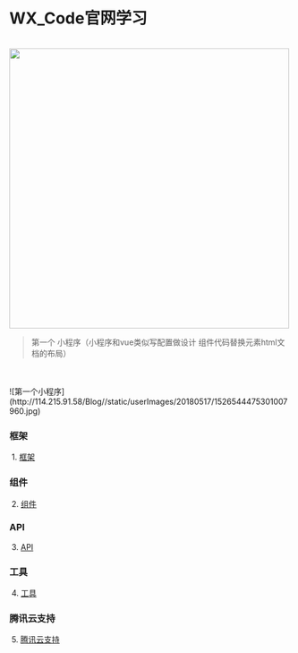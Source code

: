 # WX_Code官网学习
 &nbsp;&nbsp;&nbsp;&nbsp;&nbsp;&nbsp;&nbsp;&nbsp;&nbsp;&nbsp;&nbsp;&nbsp;&nbsp;&nbsp;&nbsp;&nbsp;&nbsp;&nbsp;&nbsp;&nbsp;&nbsp;&nbsp;&nbsp;&nbsp;&nbsp;&nbsp;&nbsp;&nbsp;&nbsp;&nbsp;&nbsp;&nbsp;&nbsp;&nbsp;&nbsp;&nbsp;&nbsp;&nbsp;&nbsp; <img src="https://timgsa.baidu.com/timg?image&quality=80&size=b9999_10000&sec=1526462245508&di=2e0fe7921abf6276d15d89daf9da5ce2&imgtype=0&src=http%3A%2F%2Fimg.pconline.com.cn%2Fimages%2Fupload%2Fupc%2Ftx%2Fpcdlc%2F1707%2F01%2Fc8%2F51589090_1498912403481.jpg" width="500" height="500"/>
  
 > 第一个 小程序（小程序和vue类似写配置做设计 组件代码替换元素html文档的布局） 

 <br>
 <br>
![第一个小程序](http://114.215.91.58/Blog//static/userImages/20180517/1526544475301007960.jpg) 
  
  
  
  
 ### 框架
  1. <a href="">框架</a>
 ### 组件
  2. <a href="https://github.com/JasonLWY/WX_Code/tree/master/zujian">组件</a>
 ### API
  3. <a href="">API</a>
 ### 工具
  4. <a href="">工具</a>
 ### 腾讯云支持
  5. <a href="">腾讯云支持</a>
  
